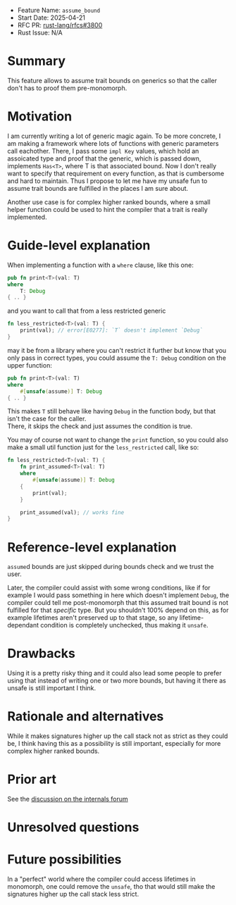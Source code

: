 - Feature Name: `assume_bound`
- Start Date: 2025-04-21
- RFC PR: [rust-lang/rfcs#3800](https://github.com/rust-lang/rfcs/pull/3800)
- Rust Issue: N/A

# Summary
[summary]: #summary

This feature allows to assume trait bounds on generics so that the caller don't has to proof them pre-monomorph.

# Motivation
[motivation]: #motivation

I am currently writing a lot of generic magic again.
To be more concrete, I am making a framework where lots of functions with generic parameters call eachother.
There, I pass some `impl Key` values, which hold an assoicated type and proof that the generic, which is passed down, implements `Has<T>`, where T is that associated bound.
Now I don't really want to specify that requirement on every function, as that is cumbersome and hard to maintain. 
Thus I propose to let me have my unsafe fun to assume trait bounds are fulfilled in the places I am sure about.

Another use case is for complex higher ranked bounds, where a small helper function could be used to hint the compiler that a trait is really implemented.

# Guide-level explanation
[guide-level-explanation]: #guide-level-explanation

When implementing a function with a `where` clause, like this one:
```rs
pub fn print<T>(val: T)
where
    T: Debug
{ .. }
```
and you want to call that from a less restricted generic
```rs
fn less_restricted<T>(val: T) {
    print(val); // error[E0277]: `T` doesn't implement `Debug`
}
```
may it be from a library where you can't restrict it further but know that you only pass in correct types, you could assume the `T: Debug` condition on the upper function:
```rs
pub fn print<T>(val: T)
where
    #[unsafe(assume)] T: Debug
{ .. }
```
This makes `T` still behave like having `Debug` in the function body, but that isn't the case for the caller. \
There, it skips the check and just assumes the condition is true.

You may of course not want to change the `print` function, so you could also make a small util function just for the `less_restricted` call, like so:
```rs
fn less_restricted<T>(val: T) {
    fn print_assumed<T>(val: T)
    where
        #[unsafe(assume)] T: Debug
    {
        print(val);
    }

    print_assumed(val); // works fine
}
```


# Reference-level explanation
[reference-level-explanation]: #reference-level-explanation

`assume`d bounds are just skipped during bounds check and we trust the user.

Later, the compiler could assist with some wrong conditions, like if for example I would pass something in here which doesn't implement `Debug`, the compiler could tell me post-monomorph that this assumed trait bound is not fulfilled for that _specific_ type. But you shouldn't 100% depend on this, as for example lifetimes aren't preserved up to that stage, so any lifetime-dependant condition is completely unchecked, thus making it `unsafe`.  

# Drawbacks
[drawbacks]: #drawbacks

Using it is a pretty risky thing and it could also lead some people to prefer using that instead of writing one or two more bounds, but having it there as unsafe is still important I think.

# Rationale and alternatives
[rationale-and-alternatives]: #rationale-and-alternatives

While it makes signatures higher up the call stack not as strict as they could be, I think having this as a possibility is still important, especially for more complex higher ranked bounds.

# Prior art
[prior-art]: #prior-art

See the [discussion on the internals forum](https://internals.rust-lang.org/t/giving-generics-traits-via-unsafe-code/22753)

# Unresolved questions
[unresolved-questions]: #unresolved-questions


# Future possibilities
[future-possibilities]: #future-possibilities

In a "perfect" world where the compiler could access lifetimes in monomorph, one could remove the `unsafe`, tho that would still make the signatures higher up the call stack less strict.